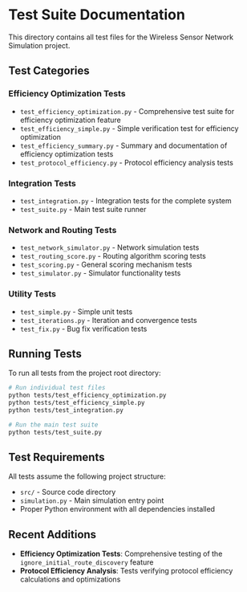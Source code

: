 # Test Suite Documentation

This directory contains all test files for the Wireless Sensor Network Simulation project.

## Test Categories

### Efficiency Optimization Tests
- `test_efficiency_optimization.py` - Comprehensive test suite for efficiency optimization feature
- `test_efficiency_simple.py` - Simple verification test for efficiency optimization
- `test_efficiency_summary.py` - Summary and documentation of efficiency optimization tests
- `test_protocol_efficiency.py` - Protocol efficiency analysis tests

### Integration Tests
- `test_integration.py` - Integration tests for the complete system
- `test_suite.py` - Main test suite runner

### Network and Routing Tests
- `test_network_simulator.py` - Network simulation tests
- `test_routing_score.py` - Routing algorithm scoring tests
- `test_scoring.py` - General scoring mechanism tests
- `test_simulator.py` - Simulator functionality tests

### Utility Tests
- `test_simple.py` - Simple unit tests
- `test_iterations.py` - Iteration and convergence tests
- `test_fix.py` - Bug fix verification tests

## Running Tests

To run all tests from the project root directory:

```bash
# Run individual test files
python tests/test_efficiency_optimization.py
python tests/test_efficiency_simple.py
python tests/test_integration.py

# Run the main test suite
python tests/test_suite.py
```

## Test Requirements

All tests assume the following project structure:
- `src/` - Source code directory
- `simulation.py` - Main simulation entry point
- Proper Python environment with all dependencies installed

## Recent Additions

- **Efficiency Optimization Tests**: Comprehensive testing of the `ignore_initial_route_discovery` feature
- **Protocol Efficiency Analysis**: Tests verifying protocol efficiency calculations and optimizations
